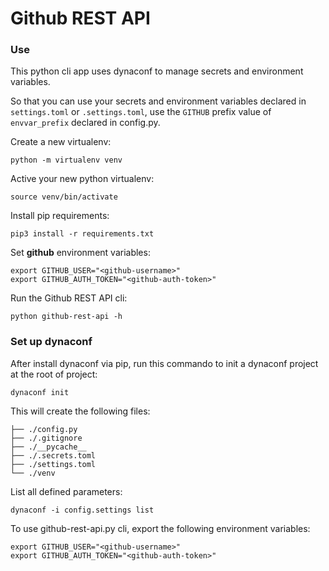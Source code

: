 # Github REST API


### Use

This python cli app uses dynaconf to manage secrets and environment variables.

So that you can use your secrets and environment variables declared in `settings.toml` or `.settings.toml`, use the `GITHUB` prefix value of `envvar_prefix` declared in config.py.

Create a new virtualenv:
```shell
python -m virtualenv venv
```

Active your new python virtualenv:
```shell
source venv/bin/activate
```

Install pip requirements:
```shell
pip3 install -r requirements.txt
```

Set **github** environment variables:
```shell
export GITHUB_USER="<github-username>"
export GITHUB_AUTH_TOKEN="<github-auth-token>"
```

Run the Github REST API cli:
```shell
python github-rest-api -h
```



### Set up dynaconf

After install dynaconf via pip, run this commando to init a dynaconf project at the root of project:
```shell
dynaconf init
```

This will create the following files:
```shell
├── ./config.py
├── ./.gitignore
├── ./__pycache__
├── ./.secrets.toml
├── ./settings.toml
└── ./venv
```

List all defined parameters: 
```shell
dynaconf -i config.settings list
```

To use github-rest-api.py cli, export the following environment variables:
```shell
export GITHUB_USER="<github-username>"
export GITHUB_AUTH_TOKEN="<github-auth-token>"
```


